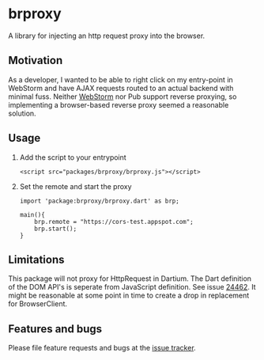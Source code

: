 # brproxy

A library for injecting an http request proxy into the browser.

## Motivation

As a developer, I wanted to be able to right click on my entry-point in WebStorm and have AJAX requests routed to an actual
backend with minimal fuss.  Neither [WebStorm](https://youtrack.jetbrains.com/issue/WEB-11178) nor Pub support reverse proxying, so implementing a browser-based reverse proxy seemed a reasonable solution.  

## Usage
1. Add the script to your entrypoint

    ```
    <script src="packages/brproxy/brproxy.js"></script>
    ```
2. Set the remote and start the proxy

    ```
    import 'package:brproxy/brproxy.dart' as brp;

    main(){
        brp.remote = "https://cors-test.appspot.com";
        brp.start();
    }
    ```
    
## Limitations
This package will not proxy for HttpRequest in Dartium.  The Dart definition of the DOM API's is seperate from JavaScript definition. See issue [24462](https://github.com/dart-lang/sdk/issues/24462). It might be reasonable at some point in time to create a drop in replacement for BrowserClient.

## Features and bugs

Please file feature requests and bugs at the [issue tracker][tracker].

[tracker]: https://github.com/nameitlater/brproxy/issues
